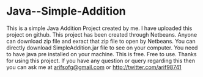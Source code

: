 # Java--Simple-Addition
This is a simple Java Addition Project created by me.
I have uploaded this project on github.
This project has been created through Netbeans. 
Anyone can download zip file and exract that zip file to open by Netbeans.
You can directly download SimpleAddition.jar file to see on your computer.
You need to have java pre installed on your machine. This is free. Free to use. 
Thanks for using this project. 
If you have any question or query regarding this then you can ask me at arifsofg@gmail.com or http://twitter.com/arif98741
